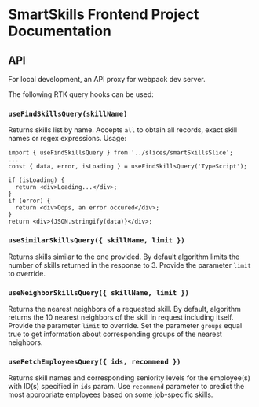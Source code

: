 # SmartSkills Frontend Project Documentation

## API
For local development, an API proxy for webpack dev server.

The following RTK query hooks can be used:

### `useFindSkillsQuery(skillName)` 
Returns skills list by name.
Accepts `all` to obtain all records, exact skill names or regex expressions.
Usage:
```
import { useFindSkillsQuery } from '../slices/smartSkillsSlice’;
...
const { data, error, isLoading } = useFindSkillsQuery('TypeScript');

if (isLoading) {
  return <div>Loading...</div>;
}
if (error) {
  return <div>Oops, an error occured</div>;
}
return <div>{JSON.stringify(data)}</div>;
```

### `useSimilarSkillsQuery({ skillName, limit })`
Returns skills similar to the one provided.
By default algorithm limits the number of skills returned in the response to 3. Provide the parameter `limit` to override.

### `useNeighborSkillsQuery({ skillName, limit })`
Returns the nearest neighbors of a requested skill.
By default, algorithm returns the 10 nearest neighbors of the skill in request including itself. Provide the parameter `limit` to override.
Set the parameter `groups` equal true to get information about corresponding groups of the nearest neighbors.

### `useFetchEmployeesQuery({ ids, recommend })`
Returns skill names and corresponding seniority levels for the employee(s) with ID(s) specified in `ids` param.
Use `recommend` parameter to predict the most appropriate employees based on some job-specific skills.
